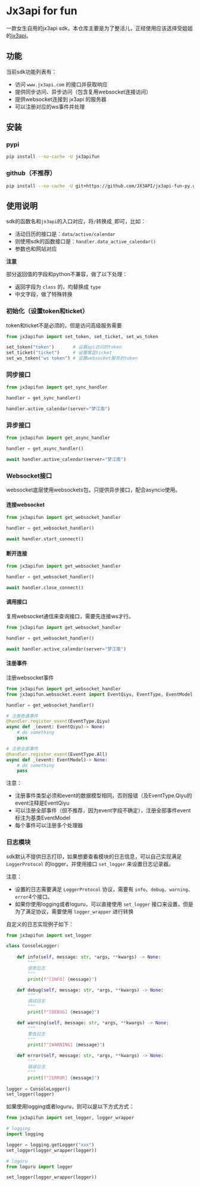 # Jx3api for fun
一款女生自用的jx3api sdk，本仓库主要是为了整活儿，正经使用应该选择受姐姐的[jx3api](https://github.com/JX3API/jx3api-py)。

## 功能

当前sdk功能列表有：

- 访问 `www.jx3api.com` 的接口并获取响应
- 提供同步访问、异步访问（包含复用websocket连接访问）
- 提供websocket连接到 jx3api 的服务器
- 可以注册对应的ws事件并处理

## 安装

###  pypi

```bash
pip install --no-cache -U jx3apifun
```

### github（不推荐）

```bash
pip install --no-cache -U git+https://github.com/JX3API/jx3api-fun-py.git
```

## 使用说明

sdk的函数名和`jx3api`的入口对应，将`/`转换成`_`即可，比如：

- 活动日历的接口是：`data/active/calendar`
- 则使用sdk的函数接口是：`handler.data_active_calendar()`
- 参数也和网站对应

**注意** 

部分返回值的字段和python不兼容，做了以下处理：

- 返回字段为 `class` 的，均替换成 `type`
- 中文字段，做了特殊转换

### 初始化（设置token和ticket）

token和ticket不是必须的，但是访问高级服务需要

```python
from jx3apifun import set_token, set_ticket, set_ws_token

set_token("token")       # 设置api访问的token
set_ticket("ticket")     # 设置推蓝ticket
set_ws_token("ws token") # 设置websocket服务的token
```

### 同步接口

```python
from jx3apifun import get_sync_handler

handler = get_sync_handler()

handler.active_calendar(server="梦江南")
```

### 异步接口

```python
from jx3apifun import get_async_handler

handler = get_async_handler()

await handler.active_calendar(server="梦江南")
```

### Websocket接口

websocket底层使用websockets包，只提供异步接口，配合asyncio使用。

#### 连接websocket

```python
from jx3apifun import get_websocket_handler

handler = get_websocket_handler()

await handler.start_connect()
```

#### 断开连接

```python
from jx3apifun import get_websocket_handler

handler = get_websocket_handler()

await handler.close_connect()
```

#### 调用接口

复用websocket通信来查询接口，需要先连接ws才行。

```python
from jx3apifun import get_websocket_handler

handler = get_websocket_handler()

await handler.active_calendar(server="梦江南")
```

#### 注册事件

注册websocket事件

```python
from jx3apifun import get_websocket_handler
from jx3apifun.websocket.event import EventQiyu, EventType, EventModel

handler = get_websocket_handler()

# 注册奇遇事件
@handler.register_event(EventType.Qiyu)
async def _(event: EventQiyu)-> None:
    # do something
    pass

# 注册全部事件
@handler.register_event(EventType.All)
async def _(event: EventModel)-> None:
    # do something
    pass
```

注意：

- 注册事件类型必须和event的数据模型相同，否则报错（及EventType.Qiyu的event注释是EventQiyu
- 可以注册全部事件（但不推荐，因为event字段不确定），注册全部事件event标注为基类EventModel
- 每个事件可以注册多个处理器

### 日志模块

sdk默认不提供日志打印，如果想要查看模块的日志信息，可以自己实现满足 `LoggerProtocol` 的logger，并使用接口 `set_logger` 来设置日志记录器。

注意：

- 设置的日志需要满足 `LoggerProtocol` 协议，需要有 `info`、`debug`、`warning`、`error`4个接口。
- 如果你使用logging或者loguru，可以直接使用 `set_logger` 接口来设置，但是为了满足协议，需要使用 `logger_wrapper` 进行转换

自定义的日志实现例子如下：

```python
from jx3apifun import set_logger

class ConsoleLogger:
    
    def info(self, message: str, *args, **kwargs) -> None:
        """
        信息日志
        """
        print(f"[INFO] {message}")

    def debug(self, message: str, *args, **kwargs) -> None:
        """
        调试日志
        """
        print(f"[DEBUG] {message}")

    def warning(self, message: str, *args, **kwargs) -> None:
        """
        警告日志
        """
        print(f"[WARNING] {message}")

    def error(self, message: str, *args, **kwargs) -> None:
        """
        错误日志
        """
        print(f"[ERROR] {message}")
        
logger = ConsoleLogger()
set_logger(logger)
```

如果使用logging或者loguru，则可以是以下方式方式：

```python
from jx3apifun import set_logger, logger_wrapper

# logging
import logging

logger = logging.getLogger("xxx")
set_logger(logger_wrapper(logger))

# loguru
from loguru import logger

set_logger(logger_wrapper(logger))
```

